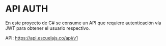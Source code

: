 # API AUTH

En este proyecto de C# se consume un API que requiere autenticación vía JWT para obtener el usuario respectivo.

API: https://api.escuelajs.co/api/v1
